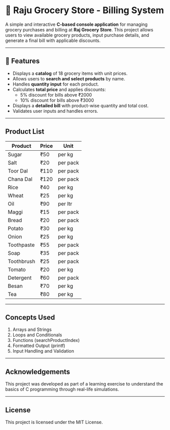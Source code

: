 # 🛒 Raju Grocery Store - Billing System

A simple and interactive **C-based console application** for managing grocery purchases and billing at **Raj Grocery Store**. This project allows users to view available grocery products, input purchase details, and generate a final bill with applicable discounts.

---

## 📌 Features
- Displays a **catalog** of 18 grocery items with unit prices.
- Allows users to **search and select products** by name.
- Handles **quantity input** for each product.
- Calculates **total price** and applies discounts:
  - 5% discount for bills above ₹2000
  - 10% discount for bills above ₹3000
- Displays a **detailed bill** with product-wise quantity and total cost.
- Validates user inputs and handles errors.

---

## Product List
| Product       | Price | Unit     |
|---------------|-------|----------|
| Sugar         | ₹50   | per kg   |
| Salt          | ₹20   | per pack |
| Toor Dal      | ₹110  | per pack |
| Chana Dal     | ₹120  | per pack |
| Rice          | ₹40   | per kg   |
| Wheat         | ₹25   | per kg   |
| Oil           | ₹90   | per ltr  |
| Maggi         | ₹15   | per pack |
| Bread         | ₹20   | per pack |
| Potato        | ₹30   | per kg   |
| Onion         | ₹25   | per kg   |
| Toothpaste    | ₹55   | per pack |
| Soap          | ₹35   | per pack |
| Toothbrush    | ₹25   | per pack |
| Tomato        | ₹20   | per kg   |
| Detergent     | ₹60   | per pack |
| Besan         | ₹70   | per kg   |
| Tea           | ₹80   | per kg   |

---

## Concepts Used
1. Arrays and Strings
2. Loops and Conditionals
3. Functions (searchProductIndex)
4. Formatted Output (printf)
5. Input Handling and Validation

---

## Acknowledgements
This project was developed as part of a learning exercise to understand the basics of C programming through real-life simulations.

---

## License
This project is licensed under the MIT License.
